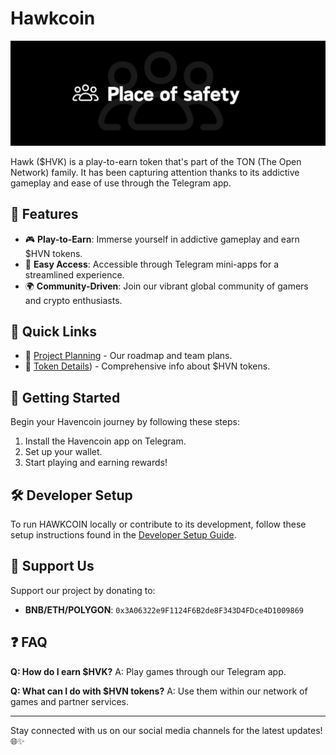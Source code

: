 # Hawkcoin

![Havencoin Banner](git/img/IMG_6932.PNG)

Hawk ($HVK) is a play-to-earn token that's part of the TON (The Open Network) family. It has been capturing attention thanks to its addictive gameplay and ease of use through the Telegram app.

## 🚀 Features

- 🎮 **Play-to-Earn**: Immerse yourself in addictive gameplay and earn $HVN tokens.
- 📱 **Easy Access**: Accessible through Telegram mini-apps for a streamlined experience.
- 🌍 **Community-Driven**: Join our vibrant global community of gamers and crypto enthusiasts.

## 🔗 Quick Links

- 📃 [Project Planning](https://github.com/all0x0/hawk.git) - Our roadmap and team plans.
- 📘 [Token Details](https://github.com/all0x0/hawk.git)) - Comprehensive info about $HVN tokens.

## 🚀 Getting Started

Begin your Havencoin journey by following these steps:
1. Install the Havencoin app on Telegram.
2. Set up your wallet.
3. Start playing and earning rewards!

## 🛠 Developer Setup

To run HAWKCOIN locally or contribute to its development, follow these setup instructions found in the [Developer Setup Guide](instructions/developer.md).

## 💖 Support Us

Support our project by donating to:
- **BNB/ETH/POLYGON**: `0x3A06322e9F1124F6B2de8F343D4FDce4D1009869`

## ❓ FAQ

**Q: How do I earn $HVK?**
A: Play games through our Telegram app.

**Q: What can I do with $HVN tokens?**
A: Use them within our network of games and partner services.

---

Stay connected with us on our social media channels for the latest updates! 🌐✨
